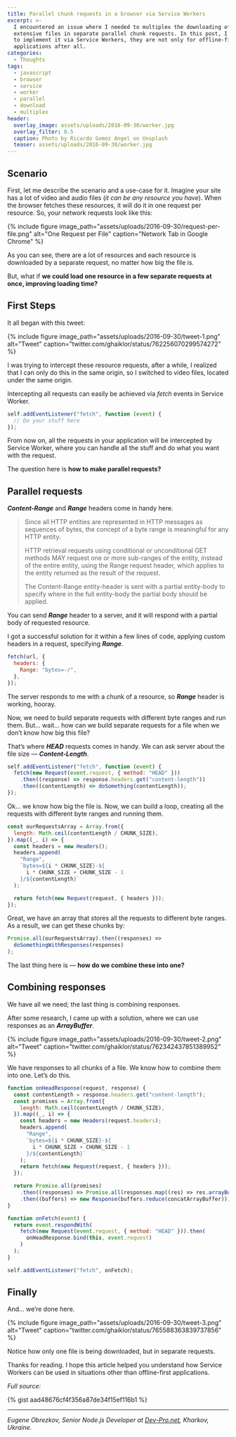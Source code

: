 ```yaml
---
title: Parallel chunk requests in a browser via Service Workers
excerpt: >-
  I encountered an issue where I needed to multiplex the downloading of
  extensive files in separate parallel chunk requests. In this post, I’m trying
  to implement it via Service Workers, they are not only for offline-first
  applications after all.
categories:
  - Thoughts
tags:
  - javascript
  - browser
  - service
  - worker
  - parallel
  - download
  - multiplex
header:
  overlay_image: assets/uploads/2016-09-30/worker.jpg
  overlay_filter: 0.5
  caption: Photo by Ricardo Gomez Angel on Unsplash
  teaser: assets/uploads/2016-09-30/worker.jpg
---
```


## Scenario

First, let me describe the scenario and a use-case for it. Imagine your site has
a lot of video and audio files (_it can be any resource you have_). When the
browser fetches these resources, it will do it in one request per resource. So,
your network requests look like this:

{% include figure image_path="assets/uploads/2016-09-30/request-per-file.png" alt="One Request per File" caption="Network Tab in Google Chrome" %}

As you can see, there are a lot of resources and each resource is downloaded by
a separate request, no matter how big the file is.

But, what if **we could load one resource in a few separate requests at once,
improving loading time?**

## First Steps

It all began with this tweet:

{% include figure image_path="assets/uploads/2016-09-30/tweet-1.png" alt="Tweet" caption="twitter.com/ghaiklor/status/762256070299574272" %}

I was trying to intercept these resource requests, after a while, I realized
that I can only do this in the same origin, so I switched to video files,
located under the same origin.

Intercepting all requests can easily be achieved via _fetch_ events in Service
Worker.

```javascript
self.addEventListener("fetch", function (event) {
  // Do your stuff here
});
```

From now on, all the requests in your application will be intercepted by Service
Worker, where you can handle all the stuff and do what you want with the
request.

The question here is **how to make parallel requests?**

## Parallel requests

**_Content-Range_** and **_Range_** headers come in handy here.

> Since all HTTP entities are represented in HTTP messages as sequences of
> bytes, the concept of a byte range is meaningful for any HTTP entity.
>
> HTTP retrieval requests using conditional or unconditional GET methods MAY
> request one or more sub-ranges of the entity, instead of the entire entity,
> using the Range request header, which applies to the entity returned as the
> result of the request.
>
> The Content-Range entity-header is sent with a partial entity-body to specify
> where in the full entity-body the partial body should be applied.

You can send **_Range_** header to a server, and it will respond with a partial
body of requested resource.

I got a successful solution for it within a few lines of code, applying custom
headers in a request, specifying **_Range_**.

```javascript
fetch(url, {
  headers: {
    Range: "bytes=-/",
  },
});
```

The server responds to me with a chunk of a resource, so **_Range_** header is
working, hooray.

Now, we need to build separate requests with different byte ranges and run them.
But… wait… how can we build separate requests for a file when we don’t know how
big this file?

That’s where **_HEAD_** requests comes in handy. We can ask server about the
file size — **_Content-Length_**.

```javascript
self.addEventListener("fetch", function (event) {
  fetch(new Request(event.request, { method: "HEAD" }))
    .then((response) => response.headers.get("content-length"))
    .then((contentLength) => doSomething(contentLength));
});
```

Ok… we know how big the file is. Now, we can build a loop, creating all the
requests with different byte ranges and running them.

```javascript
const ourRequestsArray = Array.from({
  length: Math.ceil(contentLength / CHUNK_SIZE),
}).map((_, i) => {
  const headers = new Headers();
  headers.append(
    "Range",
    `bytes=${i * CHUNK_SIZE}-${
      i * CHUNK_SIZE + CHUNK_SIZE - 1
    }/${contentLength}`
  );

  return fetch(new Request(request, { headers }));
});
```

Great, we have an array that stores all the requests to different byte ranges.
As a result, we can get these chunks by:

```javascript
Promise.all(ourRequestsArray).then((responses) =>
  doSomethingWithResponses(responses)
);
```

The last thing here is — **how do we combine these into one?**

## Combining responses

We have all we need; the last thing is combining responses.

After some research, I came up with a solution, where we can use responses as an
**_ArrayBuffer_**.

{% include figure image_path="assets/uploads/2016-09-30/tweet-2.png" alt="Tweet" caption="twitter.com/ghaiklor/status/762342437851389952" %}

We have responses to all chunks of a file. We know how to combine them into one.
Let’s do this.

```javascript
function onHeadResponse(request, response) {
  const contentLength = response.headers.get("content-length");
  const promises = Array.from({
    length: Math.ceil(contentLength / CHUNK_SIZE),
  }).map((_, i) => {
    const headers = new Headers(request.headers);
    headers.append(
      "Range",
      `bytes=${i * CHUNK_SIZE}-${
        i * CHUNK_SIZE + CHUNK_SIZE - 1
      }/${contentLength}`
    );
    return fetch(new Request(request, { headers }));
  });

  return Promise.all(promises)
    .then((responses) => Promise.all(responses.map((res) => res.arrayBuffer())))
    .then((buffers) => new Response(buffers.reduce(concatArrayBuffer)));
}

function onFetch(event) {
  return event.respondWith(
    fetch(new Request(event.request, { method: "HEAD" })).then(
      onHeadResponse.bind(this, event.request)
    )
  );
}

self.addEventListener("fetch", onFetch);
```

## Finally

And… we’re done here.

{% include figure image_path="assets/uploads/2016-09-30/tweet-3.png" alt="Tweet" caption="twitter.com/ghaiklor/status/765588363839737856" %}

Notice how only one file is being downloaded, but in separate requests.

Thanks for reading. I hope this article helped you understand how Service
Workers can be used in situations other than offline-first applications.

_Full source:_

{% gist aad48676cf4f356a87de34f15ef116b1 %}

---

_Eugene Obrezkov, Senior Node.js Developer at
[Dev-Pro.net](https://www.dev-pro.net), Kharkov, Ukraine._
